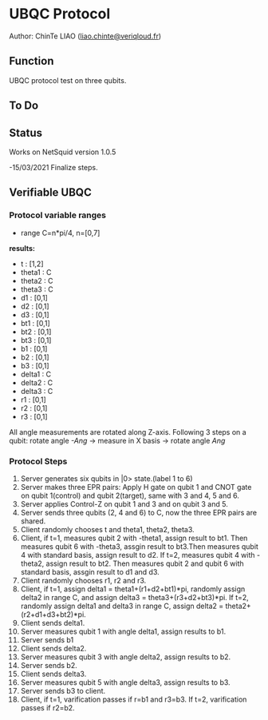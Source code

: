 # UBQC Protocol
Author: ChinTe LIAO (liao.chinte@veriqloud.fr)

## Function

UBQC protocol test on three qubits.


## To Do


## Status

Works on NetSquid version 1.0.5

-15/03/2021 Finalize steps.


## Verifiable UBQC


### Protocol variable ranges
- range C=n*pi/4, n=[0,7]

**results:**
- t : [1,2]
- theta1 : C
- theta2 : C
- theta3 : C
- d1 : [0,1]
- d2 : [0,1]
- d3 : [0,1]
- bt1 : [0,1]
- bt2 : [0,1]
- bt3 : [0,1]
- b1 : [0,1]
- b2 : [0,1]
- b3 : [0,1]
- delta1 : C
- delta2 : C
- delta3 : C
- r1 : [0,1]
- r2 : [0,1]
- r3 : [0,1]

All angle measurements are rotated along Z-axis. Following 3 steps on a qubit:
rotate angle *-Ang* -> measure in X basis -> rotate angle *Ang*

### Protocol Steps

1. Server generates six qubits in |0> state.(label 1 to 6)
2. Server makes three EPR pairs: Apply H gate on qubit 1 and CNOT gate on qubit 1(control) and qubit 2(target), same with 3 and 4, 5 and 6. 
3. Server applies Control-Z on qubit 1 and 3 and on qubit 3 and 5.
4. Server sends three qubits (2, 4 and 6) to C, now the three EPR pairs are shared.
5. Client randomly chooses t and theta1, theta2, theta3.
6. Client, if t=1, measures qubit 2 with -theta1, assign result to bt1. Then measures qubit 6 with -theta3, assgin result to bt3.Then measures qubit 4 with standard basis, assign result to d2. 
   If t=2, measures qubit 4 with -theta2, assign result to bt2. Then measures qubit 2 and qubit 6 with standard basis, assgin result to d1 and d3.
7. Client randomly chooses r1, r2 and r3.
8. Client, if t=1, assign delta1 = theta1+(r1+d2+bt1)*pi, randomly assign delta2 in range C, and assign delta3 = theta3+(r3+d2+bt3)*pi.
   If t=2, randomly assign delta1 and delta3 in range C, assign delta2 = theta2+(r2+d1+d3+bt2)*pi.
9. Client sends delta1.
10. Server measures qubit 1 with angle delta1, assign results to b1.
11. Server sends b1
12. Client sends delta2.
13. Server measures qubit 3 with angle delta2, assign results to b2.
14. Server sends b2.
15. Client sends delta3.
16. Server measures qubit 5 with angle delta3, assign results to b3.
17. Server sends b3 to client.
18. Client, if t=1, varification passes if r=b1 and r3=b3.
    If t=2, varification passes if r2=b2.
